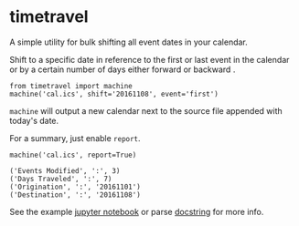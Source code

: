 # timetravel

A simple utility for bulk shifting all event dates in your calendar.

Shift to a specific date in reference to the first or last event in the calendar
or by a certain number of days either forward or backward .

    from timetravel import machine
    machine('cal.ics', shift='20161108', event='first')

`machine` will output a new calendar next to the source file appended with
today's date.

For a summary, just enable `report`.

    machine('cal.ics', report=True)

    ('Events Modified', ':', 3)
    ('Days Traveled', ':', 7)
    ('Origination', ':', '20161101')
    ('Destination', ':', '20161108')

See the example [jupyter notebook][1] or parse [docstring][2] for more info.

[1]: https://github.com/bmweiner/timetravel/blob/master/example/example.ipynb
[2]: https://github.com/bmweiner/timetravel/blob/master/timetravel/parse.py#L10
